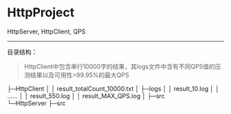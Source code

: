 # HttpProject
HttpServer, HttpClient, QPS

------

目录结构：

> HttpClient中包含串行10000字的结果，其logs文件中含有不同QPS值的压测结果以及可用性>99.95%的最大QPS

├─HttpClient
│  │  result_totalCount_10000.txt
│  ├─logs
│  │      result_10.log
│  │      ......
│  │      result_550.log
│  │      result_MAX_QPS.log 
│  ├─src    
└─HttpServer
    ├─src